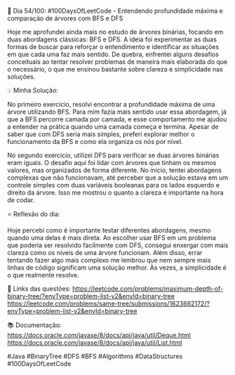 🚀 Dia 54/100: #100DaysOfLeetCode - Entendendo profundidade máxima e comparação de árvores com BFS e DFS

Hoje me aprofundei ainda mais no estudo de árvores binárias, focando em duas abordagens clássicas: BFS e DFS. A ideia foi experimentar as duas formas de buscar para reforçar o entendimento e identificar as situações em que cada uma faz mais sentido. De quebra, enfrentei alguns desafios conceituais ao tentar resolver problemas de maneira mais elaborada do que o necessário, o que me ensinou bastante sobre clareza e simplicidade nas soluções.

💡 Minha Solução:

No primeiro exercício, resolvi encontrar a profundidade máxima de uma árvore utilizando BFS. Para mim fazia mais sentido usar essa abordagem, já que a BFS percorre camada por camada, e esse comportamento me ajudou a entender na prática quando uma camada começa e termina. Apesar de saber que com DFS seria mais simples, preferi explorar melhor o funcionamento da BFS e como ela organiza os nós por nível.

No segundo exercício, utilizei DFS para verificar se duas árvores binárias eram iguais. O desafio aqui foi lidar com árvores que tinham os mesmos valores, mas organizados de forma diferente. No início, tentei abordagens complexas que não funcionavam, até perceber que a solução estava em um controle simples com duas variáveis booleanas para os lados esquerdo e direito da árvore. Isso me mostrou o quanto a clareza é importante na hora de codar.

⭐ Reflexão do dia:

Hoje percebi como é importante testar diferentes abordagens, mesmo quando uma delas é mais direta. Ao escolher usar BFS em um problema que poderia ser resolvido facilmente com DFS, consegui enxergar com mais clareza como os níveis de uma árvore funcionam. Além disso, errar tentando fazer algo mais complexo me lembrou que nem sempre mais linhas de código significam uma solução melhor. Às vezes, a simplicidade é o que realmente resolve.

📌 Links das questões:
https://leetcode.com/problems/maximum-depth-of-binary-tree/?envType=problem-list-v2&envId=binary-tree
https://leetcode.com/problems/same-tree/submissions/1623662172/?envType=problem-list-v2&envId=binary-tree

📚 Documentação:
https://docs.oracle.com/javase/8/docs/api/java/util/Deque.html
https://docs.oracle.com/javase/8/docs/api/java/util/List.html

#Java #BinaryTree #DFS #BFS #Algorithms #DataStructures #100DaysOfLeetCode